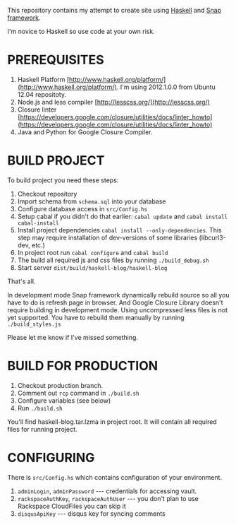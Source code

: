 This repository contains my attempt to create site using [Haskell](http://haskell.org/) 
and [Snap framework](http://snapframework.com/).

I'm novice to Haskell so use code at your own risk.

PREREQUISITES
=============

1. Haskell Platform [http://www.haskell.org/platform/](http://www.haskell.org/platform/). I'm using 2012.1.0.0 from Ubuntu 12.04 repositoty.
2. Node.js and less compiler [http://lesscss.org/](http://lesscss.org/)
3. Closure linter [https://developers.google.com/closure/utilities/docs/linter_howto](https://developers.google.com/closure/utilities/docs/linter_howto)
4. Java and Python for Google Closure Compiler.

BUILD PROJECT
=============


To build project you need these steps:

1. Checkout repository
2. Import schema from `schema.sql` into your database
3. Configure database access in `src/Config.hs`
4. Setup cabal if you didn't do that earlier: `cabal update` and `cabal install cabal-install`
5. Install project dependencies `cabal install --only-dependencies`. This step may require installation of dev-versions
of some libraries (libcurl3-dev, etc.)
6. In project root run `cabal configure` and `cabal build`
7. The build all required js and css files by running `./build_debug.sh`
8. Start server `dist/build/haskell-blog/haskell-blog`

That's all.

In development mode Snap framework dynamically rebuild source so all you
have to do is refresh page in browser. And Google Closure Library doesn't
require building in development mode.
Using uncompressed less files is not yet supported. You have to rebuild them
manually by running `./build_styles.js`

Please let me know if I've missed something.

BUILD FOR PRODUCTION
====================

1. Checkout production branch.
2. Comment out `rcp` command in `./build.sh`
3. Configure variables (see below)
4. Run `./build.sh`

You'll find haskell-blog.tar.lzma in project root.
It will contain all required files for running project.

CONFIGURING
===========

There is `src/Config.hs` which contains configuration of your environment.

1. `adminLogin`, `adminPassword` --- credentials for accessing vault.
2. `rackspaceAuthKey`, `rackspaceAuthUser` --- you don't plan to use Rackspace CloudFiles you can skip it
3. `disqusApiKey` --- disqus key for syncing comments
